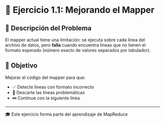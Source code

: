 # 🔄 Ejercicio 1.1: Mejorando el Mapper

## 📝 Descripción del Problema

El mapper actual tiene una limitación: se ejecuta sobre cada línea del archivo de datos, pero **falla** cuando encuentra líneas que no tienen el formato esperado (número exacto de valores separados por tabulador).

## 🎯 Objetivo

Mejorar el código del mapper para que:

- ✅ Detecte líneas con formato incorrecto
- 🚫 Descarte las líneas problemáticas
- ⏭️ Continue con la siguiente línea

---
🎓 Este ejercicio forma parte del aprendizaje de MapReduce
